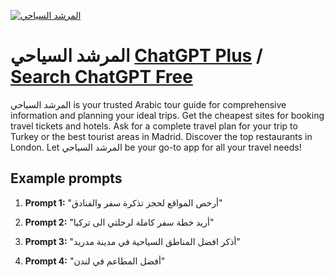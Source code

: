 
[![المرشد السياحي](https://files.oaiusercontent.com/file-XLvS9quFpMHpd8uZ3s3ZlbYg?se=2123-10-16T05%3A33%3A58Z&sp=r&sv=2021-08-06&sr=b&rscc=max-age%3D31536000%2C%20immutable&rscd=attachment%3B%20filename%3D782a2de9-54a2-428e-9c83-033a04442cde.png&sig=qsnXE6/Wo0boMRQ5j3jNXJmPvg8Oo/cl1u%2Bixhyd5Xo%3D)](https://chat.openai.com/g/g-UhrCz6tv9-lmrshd-lsyhy)

# المرشد السياحي [ChatGPT Plus](https://chat.openai.com/g/g-UhrCz6tv9-lmrshd-lsyhy) / [Search ChatGPT Free](https://gptcall.net/index.html#/?search=%D8%A7%D9%84%D9%85%D8%B1%D8%B4%D8%AF%20%D8%A7%D9%84%D8%B3%D9%8A%D8%A7%D8%AD%D9%8A)

المرشد السياحي is your trusted Arabic tour guide for comprehensive information and planning your ideal trips. Get the cheapest sites for booking travel tickets and hotels. Ask for a complete travel plan for your trip to Turkey or the best tourist areas in Madrid. Discover the top restaurants in London. Let المرشد السياحي be your go-to app for all your travel needs!

## Example prompts

1. **Prompt 1:** "أرخص المواقع لحجز تذكرة سفر والفنادق"

2. **Prompt 2:** "أريد خطة سفر كاملة لرحلتي الى تركيا"

3. **Prompt 3:** "أذكر افضل المناطق السياحية في مدينة مدريد"

4. **Prompt 4:** "أفضل المطاعم في لندن"


